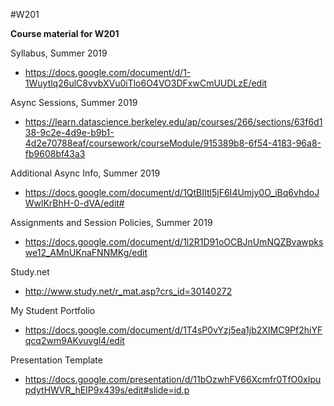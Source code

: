 #W201

<b>Course material for W201</b>

Syllabus, Summer 2019
* https://docs.google.com/document/d/1-1Wuytlq26ulC8vvbXVu0iTlo6O4VO3DFxwCmUUDLzE/edit

Async Sessions, Summer 2019
* https://learn.datascience.berkeley.edu/ap/courses/266/sections/63f6d138-9c2e-4d9e-b9b1-4d2e70788eaf/coursework/courseModule/915389b8-6f54-4183-96a8-fb9608bf43a3

Additional Async Info, Summer 2019
* https://docs.google.com/document/d/1QtBIItl5jF6I4Umjy0O_iBq6vhdoJWwlKrBhH-0-dVA/edit#

Assignments and Session Policies, Summer 2019
* https://docs.google.com/document/d/1l2R1D91oOCBJnUmNQZBvawpkswe12_AMnUKnaFNNMKg/edit

Study.net
* http://www.study.net/r_mat.asp?crs_id=30140272

My Student Portfolio
* https://docs.google.com/document/d/1T4sP0vYzj5ea1jb2XIMC9Pf2hiYFqcq2wm9AKvuvgl4/edit

Presentation Template
* https://docs.google.com/presentation/d/11bOzwhFV66Xcmfr0TfO0xIpupdytHWVR_hEIP9x439s/edit#slide=id.p


